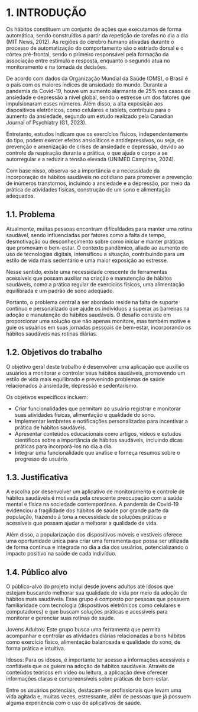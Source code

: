 # 1. INTRODUÇÃO

Os hábitos constituem um conjunto de ações que executamos de forma automática, sendo construídos a partir da repetição de tarefas no dia a dia (MIT News, 2012). As regiões do cérebro humano ativadas durante o processo de automatização do comportamento são o estriado dorsal e o córtex pré-frontal, sendo o primeiro responsável pela formação da associação entre estímulo e resposta, enquanto o segundo atua no monitoramento e na tomada de decisões.
 
De acordo com dados da Organização Mundial da Saúde (OMS), o Brasil é o país com os maiores índices de ansiedade do mundo. Durante a pandemia da Covid-19, houve um aumento alarmante de 25% nos casos de ansiedade e depressão a nível global, sendo o estresse um dos fatores que impulsionaram esses números. Além disso, a alta exposição aos dispositivos eletrônicos, como celulares e tablets, contribuiu para o aumento da ansiedade, segundo um estudo realizado pela Canadian Journal of Psychiatry (G1, 2023).
 
Entretanto, estudos indicam que os exercícios físicos, independentemente do tipo, podem exercer efeitos ansiolíticos e antidepressivos, ou seja, de prevenção e amenização de crises de ansiedade e depressão, devido ao controle da respiração durante a prática, o que ajuda o corpo a se autorregular e a reduzir a tensão elevada (UNIMED Campinas, 2024).
 
Com base nisso, observa-se a importância e a necessidade da incorporação de hábitos saudáveis no cotidiano para promover a prevenção de inúmeros transtornos, incluindo a ansiedade e a depressão, por meio da prática de atividades físicas, construção de um sono e alimentação adequados.

## 1.1. Problema

Atualmente, muitas pessoas encontram dificuldades para manter uma rotina saudável, sendo influenciadas por fatores como a falta de tempo, desmotivação ou desconhecimento sobre como iniciar e manter práticas que promovam o bem-estar. O contexto pandêmico, aliado ao aumento do uso de tecnologias digitais, intensificou a situação, contribuindo para um estilo de vida mais sedentário e uma maior exposição ao estresse.

Nesse sentido, existe uma necessidade crescente de ferramentas acessíveis que possam auxiliar na criação e manutenção de hábitos saudáveis, como a prática regular de exercícios físicos, uma alimentação equilibrada e um padrão de sono adequado. 

Portanto, o problema central a ser abordado reside na falta de suporte contínuo e personalizado que ajude os indivíduos a superar as barreiras na adoção e manutenção de hábitos saudáveis. O desafio consiste em proporcionar uma solução que não apenas monitore, mas também motive e guie os usuários em suas jornadas pessoais de bem-estar, incorporando os hábitos saudáveis nas rotinas diárias.

## 1.2. Objetivos do trabalho

O objetivo geral deste trabalho é desenvolver uma aplicação que auxilie os usuários a monitorar e controlar seus hábitos saudáveis, promovendo um estilo de vida mais equilibrado e prevenindo problemas de saúde relacionados à ansiedade, depressão e sedentarismo.

Os objetivos específicos incluem:


- Criar funcionalidades que permitam ao usuário registrar e monitorar suas atividades físicas, alimentação e qualidade do sono.
- Implementar lembretes e notificações personalizadas para incentivar a prática de hábitos saudáveis.
- Apresentar conteúdos educacionais como artigos, vídeos e estudos científicos sobre a importância de hábitos saudáveis, incluindo dicas práticas para incorporá-los no dia a dia.
- Integrar uma funcionalidade que analise e forneça resumos sobre o progresso do usuário.

## 1.3. Justificativa

A escolha por desenvolver um aplicativo de monitoramento e controle de hábitos saudáveis é motivada pela crescente preocupação com a saúde mental e física na sociedade contemporânea. A pandemia de Covid-19 evidenciou a fragilidade dos hábitos de saúde por grande parte da população, trazendo à tona a necessidade de soluções práticas e acessíveis que possam ajudar a melhorar a qualidade de vida. 

Além disso, a popularização dos dispositivos móveis e vestíveis oferece uma oportunidade única para criar uma ferramenta que possa ser utilizada de forma contínua e integrada no dia a dia dos usuários, potencializando o impacto positivo na saúde de cada indivíduo.

## 1.4. Público alvo

O público-alvo do projeto inclui desde jovens adultos até idosos que estejam buscando melhorar sua qualidade de vida por meio da adoção de hábitos mais saudáveis. Esse grupo é composto por pessoas que possuem familiaridade com tecnologia (dispositivos eletrônicos como celulares e computadores) e que buscam soluções práticas e acessíveis para monitorar e gerenciar suas rotinas de saúde. 

Jovens Adultos: Este grupo busca uma ferramenta que permita acompanhar e controlar as atividades diárias relacionadas a bons hábitos como exercício físico, alimentação balanceada e qualidade do sono, de forma prática e intuitiva.

Idosos: Para os idosos, é importante ter acesso a informações acessíveis e confiáveis que os guiem na adoção de hábitos saudáveis. Através de conteúdos teóricos em vídeo ou leitura, a aplicação deve oferecer informações claras e compreensíveis sobre práticas de bem-estar.

Entre os usuários potenciais, destacam-se profissionais que levam uma vida agitada e, muitas vezes, estressante, além de pessoas que já possuem alguma experiência com o uso de aplicativos de saúde.
